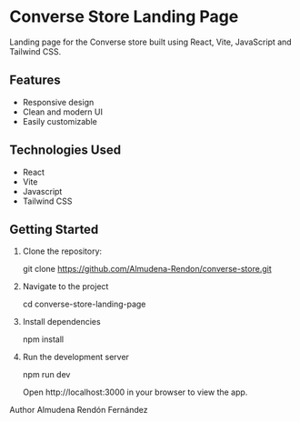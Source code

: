 # Converse Store Landing Page

Landing page for the Converse store built using React, Vite, JavaScript and Tailwind CSS.

## Features

- Responsive design
- Clean and modern UI
- Easily customizable

## Technologies Used

- React
- Vite
- Javascript
- Tailwind CSS

## Getting Started

1. Clone the repository:

   git clone https://github.com/Almudena-Rendon/converse-store.git

2. Navigate to the project

   cd converse-store-landing-page
   
4. Install dependencies

   npm install
   
6. Run the development server

   npm run dev

   Open http://localhost:3000 in your browser to view the app.

Author
Almudena Rendón Fernández

